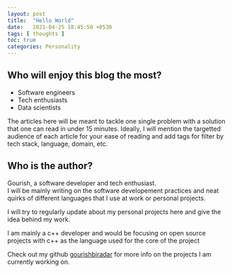 ```yaml
---
layout: post 
title:  "Hello World"
date:   2021-04-25 18:45:50 +0530
tags: [ thoughts ]
toc: true
categories: Personality 
---
```

## Who will enjoy this blog the most?
* Software engineers
* Tech enthusiasts 
* Data scientists 

The articles here will be meant to tackle one single problem with a solution that one can read in under 15 minutes. 
Ideally, I will mention the targetted audience of each article for your ease of reading and add tags for filter by tech stack, language, domain, etc. 

## Who is the author? 
Gourish, a software developer and tech enthusiast.   
I will be mainly writing on the software developement practices and neat quirks of different languages that I use at work or personal projects.

I will try to regularly update about my personal projects here and give the idea behind my work.   

I am mainly a c++ developer and would be focusing on open source projects with c++ as the language used for the core of the project

Check out my github [gourishbiradar][gourishbiradar-github] for more info on the projects I am currently working on.

[gourishbiradar-github]: https://github.com/gourishbiradar
